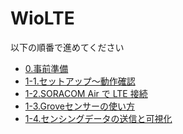 # WioLTE

以下の順番で進めてください

- <a href="0/prepare.html" target="_blank">0.事前準備</a>
- [1-1.セットアップ〜動作確認](1/1-setup.html)
- [1-2.SORACOM Air で LTE 接続](1/2-LTE.html)
- [1-3.Groveセンサーの使い方](1/3-grove.html)
- [1-4.センシングデータの送信と可視化](1/4-harvest.html)
